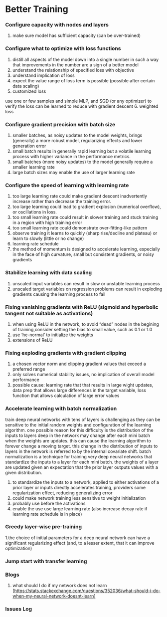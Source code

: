 # Better Training

### Configure capacity with nodes and layers

1. make sure model has sufficient capacity \(can be over-trained\)

### Configure what to optimize with loss functions

1. distill all aspects of the model down into a single number in such a way that improvements in the number are a sign of a better model
2. understand the relationship of specified loss with objective
3. understand implication of loss
4. expect the value range of loss term is possible \(possible after certain data scaling\)
5. customized loss

use one or few samples and simple MLP, and SGD (or any optimizer) to verify the loss can be learned to reduce with gradient descent
6. weighted loss

### Configure gradient precision with batch size

1. smaller batches, as noisy updates to the model weights, brings \(generally\) a more robust model, regularizing effects and lower generation error
2. small batch results in generally rapid learning but a volatile learning process with higher variance in the performance metrics.
3. small batches \(more noisy updates\) to the model generally require a smaller learning rate
4. large batch sizes may enable the use of larger learning rate

### Configure the speed of learning with learning rate

1. too large learning rate could make gradient descent inadvertently increase rather than decrease the training error.
2. too large learning could lead to gradient explosion \(numerical overflow\), or oscillations in loss.
3. too small learning rate could result in slower training and stuck training in a region with high training error
4. too small learning rate could demonstrate over-fitting-like pattern
5. observe training it learns to quickly \(sharp rise/decline and plateau\) or learn to slowly \(little or no change\)
6. learning rate schedule
7. the method of momentum is designed to accelerate learning, especially in the face of high curvature, small but consistent gradients, or noisy gradients

### Stabilize learning with data scaling

1. unscaled input variables can result in slow or unstable learning process
2. unscaled target variables on regression problems can result in exploding gradients causing the learning process to fail

### Fixing vanishing gradients with ReLU \(sigmoid and hyperbolic tangent not suitable as activations\)

1. when using ReLU in the network, to avoid “dead” nodes in the begining of training,consider setting the bias to small value, such as 0.1 or 1.0
2. use ‘he-normal’ to initialize the weights
3. extensions of ReLU

### Fixing exploding gradients with gradient clipping

1. a chosen vector norm and clipping gradient values that exceed a preferred range
2. only solves numerical stability issues, no implication of overall model performance
3. possible cause: learning rate that that results in large wight updates, data prep that allows large differences in the target variable, loss function that allows calculation of large error values

### Accelerate learning with batch normalization

train deep neural networks with tens of layers is challenging as they can be sensitive to the initial random weights and configuration of the learning algorithm. one possible reason for this difficulty is the distribution of the inputs to layers deep in the network may change after each mini batch when the weights are updates. this can cause the learning algorithm to forever change a moving target. this change in the distribution of inputs to layers in the network is referred to by the internal covariate shift. batch normalization is a technique for training very deep neural networks that standardize the inputs to a layer for each mini batch. the weights of a layer are updated given an expectation that the prior layer outputs values with a given distribution.

1. to standardize the inputs to a network, applied to either activations of a prior layer or inputs directly accelerates training, providers some regularization effect, reducing generalizing error 
2. could make network training less sensitive to weight initialization 
3. probably use before the activations 
4. enable the use use large learning rate \(also increase decay rate if learning rate schedule is in place\)

### Greedy layer-wise pre-training

1.the choice of initial parameters for a deep neural network can have a significant regularizing effect \(and, to a lesser extent, that it can improve optimization\)

### Jump start with transfer learning

### Blogs
1. what should I do if my network does not learn [https://stats.stackexchange.com/questions/352036/what-should-i-do-when-my-neural-network-doesnt-learn]

### Issues Log

